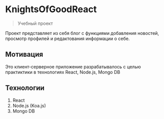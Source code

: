 # KnightsOfGoodReact
> Учебный проект

Проект представляет из себя блог с функциями добавления новостей, просмотр профилей и редактования информации о себе.

## Мотивация
Это клиент-серверное приложение разрабатывалось с целью практиктики в технологиях React, Node.js, Mongo DB 


## Технологии
1. React
2. Node.js (Koa.js)
3. Mongo DB 

